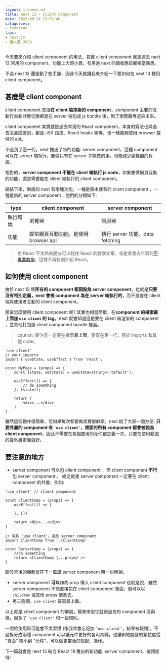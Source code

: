 ```yaml
---
layout: ironmen.md
title: next 13 - Client Component
date: 2023-09-24 23:51:48
catagories:
- frontend
tags:
- next.js
- 鐵人賽 2023
---
```


今天要來介紹 client component 的用法，其實 client component 就是過去 next 12 常用的 component，功能上大同小異，有用過 next 的讀者應該都相當熟悉。

不過 next 13 還是動了些手腳，因此今天就讓我來介紹一下要如何在 next 13 裡用 client component。

## 甚麼是 client component
client component 意指**在 client 端渲染的 component**，component 主要的互動行為和狀態切換都是在 server 端包成 js bundle 後，到了瀏覽器再渲染出來。

client component 其實就是過去常用的 React component，本身的寫法也與過去沒甚麼差別，都是 JSX 語法、React hooks 等等，也一樣能夠使用 browser 提供的 api。

不過到了這一代，next 推出了新的功能: server component，這種 component 可以在 server 端執行，能做只有在 server 才能做的事，也能減少瀏覽器的負擔。

相對的，**server component 不能在 client 端執行 js code**，如果要做網頁互動的功能，還是需要能在 client 端執行的 client component。

總結下來，新版的 next 有兩種功能，一種是原本就有的 client component ，一種是新的 server component，他們的分類如下:


| type | client component | server component |
| -------- | -------- | -------- |
| 執行環境 | 瀏覽器 | 伺服器 |
| 功能 | 提供網頁互動功能、能使用 browser api | 執行 server 功能、data fetching |


> 對 React 不太熟的朋友可以找找 React 的教學文章，或是看我去年寫的[不專業教學](https://ithelp.ithome.com.tw/articles/10291907)，這裡不再特別介紹 React。

## 如何使用 client component
由於 next 13 將**所有的 component 都預設為 server component**，也就是**只要沒有特別定義，next 會視 component 為在 server 端執行的**，而不是要在 client 端與使用者互動的 client component。

那要怎麼使用 client component 呢? 其實也相當簡單，在**component 的檔案最上面加 `use client` 的 tag**，next 就會知道這是要在 client 端渲染的 component ，並將他打包進 client component bundle 裡面。

> caution: 要注意一定要在檔案**最上面**，要寫在第一行，高於 imports 和其他 code。

```jsx=
'use client'
// your imports
import { useState, useEffect } from 'react';

const MyPage = (props) => {
    const [state, setState] = useState<string>('default');
    
    useEffect(() => {
        // do something
    }, [state]);
    
    return (
        <div>...</div>
    )
}

```

雖然這個動作很簡單，但如果每次都要做其實很麻煩。next 給了大家一個方便: **只要外層的 component 有 `'use client'`，裡面的所有 component 都會被視為 client component**，因此不需要在每個要用的元件都定義一次，只要在使用範圍的最外層定義就好。

## 要注意的地方
- server component 可以包 client component ，但 client component **不行**包 server component 。
總之就是 server component 一定要在 client component 的外層，例如:
```jsx=
'use client' // client component

const ClientComp = (props) => {
    useEffect(() => {
        ...
    }, [])
    
    return <div>...</div>
}
```
```jsx=
// 沒有 'use client'，這是 server component
import ClientComp from './ClientComp'

const ServerComp = (props) => {
    //do something
    return <ClientComp {...props} />
}
```
關於背後的機制會在下一篇講 server component 時一併解說。
- server component **可以**作為 prop 傳入 client component
也就是說，雖然 server component 不能直接包在 client component 裡面，但可以以 `children` 或其他 props 傳進去。
- 再三強調，`use client` 要寫最上面。


以上就是 client component 的解說，簡單來說它就跟過去的 component 沒兩樣，但多了 `'use client'` 和一些規則。

一開始使用時可能會不太習慣 (像我常會忘記加 `'use client'`，結果被報錯)，不過拆分成兩種 component 可以讓元件更好的各司其職，也讓網站開發的顆粒度從 "頁面" 縮小到 "元件"，可以做更靈活的搭配、操作。

下一篇就會是 next 13 結合 React 18 推出的新功能: server component，敬請期待!

